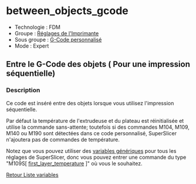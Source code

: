 # between_objects_gcode

* Technologie : FDM
* Groupe : [Réglages de l'Imprimante](../printer_settings/printer_settings.md)
* Sous groupe : [G-Code personnalisé](../printer_settings/printer_settings.md#g-code-personnalisé)
* Mode : Expert

## Entre le G-Code des objets ( Pour une impression séquentielle)

### Description

Ce code est inséré entre des objets lorsque vous utilisez l'impression séquentielle.

Par défaut la température de l'extrudeuse et du plateau est réinitialisée et utilise la commande sans-attente;  toutefois si des commandes M104, M109, M140 ou M190 sont détectées dans ce code personnalisé,  SuperSlicer n'ajoutera pas de commandes de température. 

Notez que vous pouvez utiliser des  [variables génériques](variable_list.md) pour tous les réglages de SuperSlicer, donc vous pouvez entrer une commande du type "M109S[ [first_layer_temperature](first_layer_temperature.md) ]" où vous le souhaitez.


[Retour Liste variables](variable_list.md)
